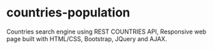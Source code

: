 # countries-population
Countries search engine using REST COUNTRIES API, Responsive web page built with HTML/CSS, Bootstrap, JQuery and AJAX.
